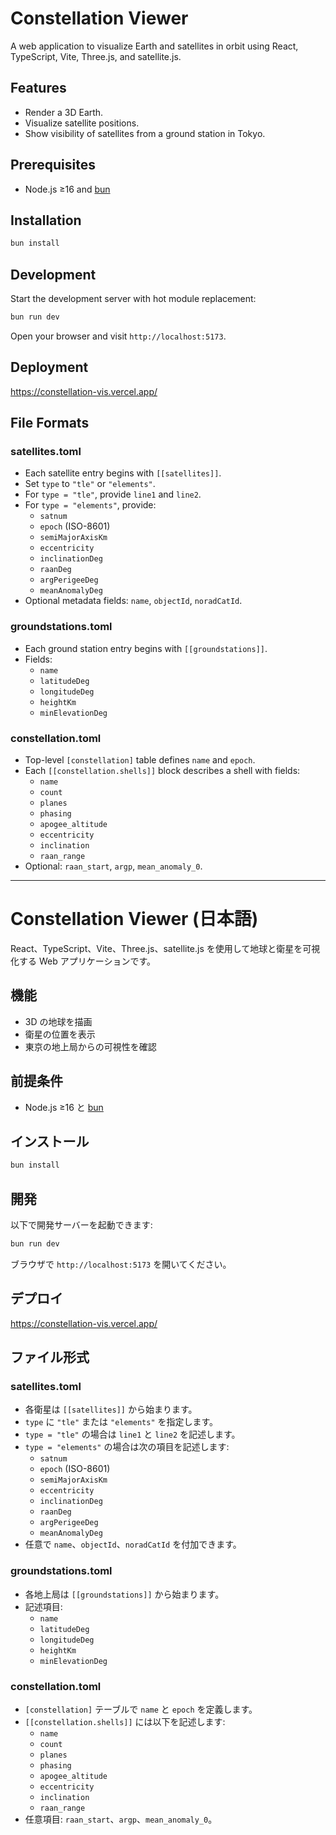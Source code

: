 # Constellation Viewer

A web application to visualize Earth and satellites in orbit using React, TypeScript, Vite, Three.js, and satellite.js.

## Features

- Render a 3D Earth.
- Visualize satellite positions.
- Show visibility of satellites from a ground station in Tokyo.

## Prerequisites

- Node.js ≥16 and [bun](https://bun.sh/)

## Installation

```bash
bun install
```

## Development

Start the development server with hot module replacement:

```bash
bun run dev
```

Open your browser and visit `http://localhost:5173`.

## Deployment
https://constellation-vis.vercel.app/

## File Formats

### satellites.toml

- Each satellite entry begins with `[[satellites]]`.
- Set `type` to `"tle"` or `"elements"`.
- For `type = "tle"`, provide `line1` and `line2`.
- For `type = "elements"`, provide:
  - `satnum`
  - `epoch` (ISO-8601)
  - `semiMajorAxisKm`
  - `eccentricity`
  - `inclinationDeg`
  - `raanDeg`
  - `argPerigeeDeg`
  - `meanAnomalyDeg`
- Optional metadata fields: `name`, `objectId`, `noradCatId`.

### groundstations.toml

- Each ground station entry begins with `[[groundstations]]`.
- Fields:
  - `name`
  - `latitudeDeg`
  - `longitudeDeg`
  - `heightKm`
  - `minElevationDeg`

### constellation.toml

- Top-level `[constellation]` table defines `name` and `epoch`.
- Each `[[constellation.shells]]` block describes a shell with fields:
  - `name`
  - `count`
  - `planes`
  - `phasing`
  - `apogee_altitude`
  - `eccentricity`
  - `inclination`
  - `raan_range`
- Optional: `raan_start`, `argp`, `mean_anomaly_0`.

---

# Constellation Viewer (日本語)

React、TypeScript、Vite、Three.js、satellite.js を使用して地球と衛星を可視化する Web アプリケーションです。

## 機能

- 3D の地球を描画
- 衛星の位置を表示
- 東京の地上局からの可視性を確認

## 前提条件

- Node.js ≥16 と [bun](https://bun.sh/)

## インストール

```bash
bun install
```

## 開発

以下で開発サーバーを起動できます:

```bash
bun run dev
```

ブラウザで `http://localhost:5173` を開いてください。

## デプロイ
https://constellation-vis.vercel.app/

## ファイル形式

### satellites.toml

- 各衛星は `[[satellites]]` から始まります。
- `type` に `"tle"` または `"elements"` を指定します。
- `type = "tle"` の場合は `line1` と `line2` を記述します。
- `type = "elements"` の場合は次の項目を記述します:
  - `satnum`
  - `epoch` (ISO-8601)
  - `semiMajorAxisKm`
  - `eccentricity`
  - `inclinationDeg`
  - `raanDeg`
  - `argPerigeeDeg`
  - `meanAnomalyDeg`
- 任意で `name`、`objectId`、`noradCatId` を付加できます。

### groundstations.toml

- 各地上局は `[[groundstations]]` から始まります。
- 記述項目:
  - `name`
  - `latitudeDeg`
  - `longitudeDeg`
  - `heightKm`
  - `minElevationDeg`

### constellation.toml

- `[constellation]` テーブルで `name` と `epoch` を定義します。
- `[[constellation.shells]]` には以下を記述します:
  - `name`
  - `count`
  - `planes`
  - `phasing`
  - `apogee_altitude`
  - `eccentricity`
  - `inclination`
  - `raan_range`
- 任意項目: `raan_start`、`argp`、`mean_anomaly_0`。
